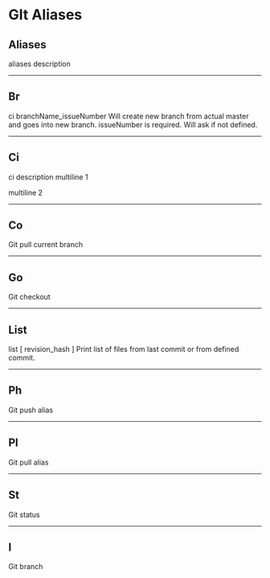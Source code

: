 GIt Aliases
===========

Aliases
-------
aliases description

- - -
Br
--

ci branchName_issueNumber
Will create new branch from actual master and goes into new branch.
issueNumber is required. Will ask if not defined.

- - -
Ci
--

ci description
multiline 1

multiline 2

- - -
Co
--

Git pull current branch

- - -
Go
--

Git checkout

- - -
List
----

list [ revision_hash ]
Print list of files from last commit or from defined commit.

- - -
Ph
--

Git push alias

- - -
Pl
--

Git pull alias

- - -
St
--

Git status
- - -
I
--

Git branch
